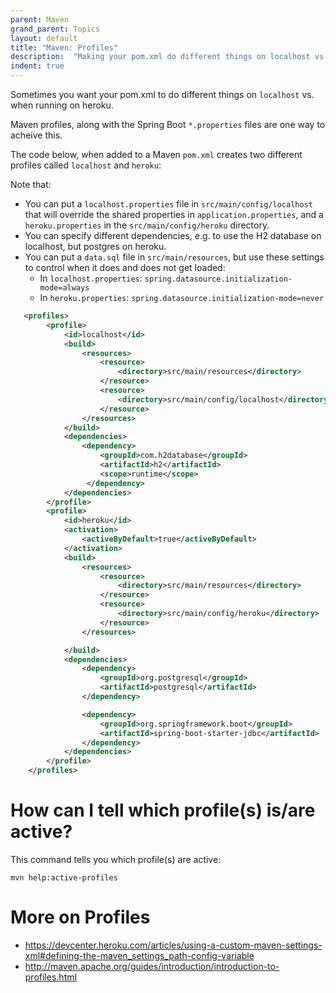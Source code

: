 ```yaml
---
parent: Maven
grand_parent: Topics
layout: default
title: "Maven: Profiles"
description:  "Making your pom.xml do different things on localhost vs heroku, for example"
indent: true
---
```


Sometimes you want your pom.xml to do different things on `localhost` vs. when running on heroku.

Maven profiles, along with the Spring Boot `*.properties` files are one way to acheive this.

The  code below, when added to a Maven `pom.xml` creates two different profiles called `localhost` and `heroku`:

Note that:
*  You can put a `localhost.properties` file in `src/main/config/localhost` that will override the shared properties in `application.properties`, and
   a `heroku.properties` in the `src/main/config/heroku` directory.
*  You can specify different dependencies, e.g. to use the H2 database on localhost, but postgres on heroku.
*  You can put a `data.sql` file in `src/main/resources`, but use these settings to control when it does and
   does not get loaded:
   * In `localhost.properties`: `spring.datasource.initialization-mode=always`
   * In `heroku.properties`: `spring.datasource.initialization-mode=never`

```xml
   <profiles>
        <profile>
            <id>localhost</id>
            <build>
                <resources>
                    <resource>
                        <directory>src/main/resources</directory>
                    </resource>
                    <resource>
                        <directory>src/main/config/localhost</directory>
                    </resource>
                </resources>
            </build>
            <dependencies>
                <dependency>
                    <groupId>com.h2database</groupId>
                    <artifactId>h2</artifactId>
                    <scope>runtime</scope>
                 </dependency>
            </dependencies>
        </profile>
        <profile>
            <id>heroku</id>
            <activation>
                <activeByDefault>true</activeByDefault>
            </activation>
            <build>
                <resources>
                    <resource>
                        <directory>src/main/resources</directory>
                    </resource>
                    <resource>
                        <directory>src/main/config/heroku</directory>
                    </resource>
                </resources>

            </build>
            <dependencies>
                <dependency>
                    <groupId>org.postgresql</groupId>
                    <artifactId>postgresql</artifactId>
                </dependency>

                <dependency>
                    <groupId>org.springframework.boot</groupId>
                    <artifactId>spring-boot-starter-jdbc</artifactId>
                </dependency>
            </dependencies>
        </profile>
    </profiles>
```    

# How can I tell which profile(s) is/are active?

This command tells you which profile(s) are active:

```
mvn help:active-profiles
```


# More on Profiles

* <https://devcenter.heroku.com/articles/using-a-custom-maven-settings-xml#defining-the-maven_settings_path-config-variable>
* <http://maven.apache.org/guides/introduction/introduction-to-profiles.html>
